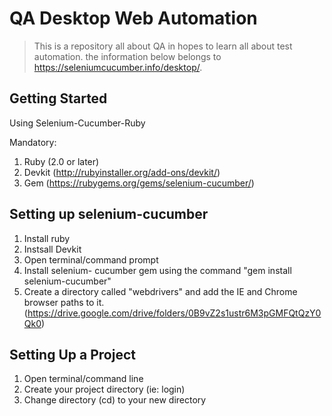 # QA Desktop Web Automation
> This is a repository all about QA in hopes to learn all about test automation. the information below belongs to https://seleniumcucumber.info/desktop/.  

## Getting Started

Using Selenium-Cucumber-Ruby

Mandatory:

1. Ruby (2.0 or later)
2. Devkit (http://rubyinstaller.org/add-ons/devkit/)
3. Gem (https://rubygems.org/gems/selenium-cucumber/)

## Setting up selenium-cucumber

1. Install ruby
2. Instsall Devkit
3. Open terminal/command prompt
4. Install selenium- cucumber gem using the command "gem install selenium-cucumber"
5. Create a directory called "webdrivers" and add the IE and Chrome browser paths to it. (https://drive.google.com/drive/folders/0B9vZ2s1ustr6M3pGMFQtQzY0Qk0)

## Setting Up a Project

1. Open terminal/command line
2. Create your project directory (ie: login)
3. Change directory (cd) to your new directory
